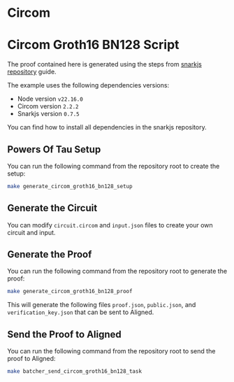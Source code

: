# Circom

# Circom Groth16 BN128 Script

The proof contained here is generated using the steps from [snarkjs repository](https://github.com/iden3/snarkjs) guide.

The example uses the following dependencies versions:

- Node version `v22.16.0`
- Circom version `2.2.2`
- Snarkjs version `0.7.5`

You can find how to install all dependencies in the snarkjs repository.

## Powers Of Tau Setup

You can run the following command from the repository root to create the setup:

```bash
make generate_circom_groth16_bn128_setup
```

## Generate the Circuit

You can modify `circuit.circom` and `input.json` files to create your own circuit and input.

## Generate the Proof

You can run the following command from the repository root to generate the proof:

```bash
make generate_circom_groth16_bn128_proof
```

This will generate the following files `proof.json`, `public.json`, and `verification_key.json` that can be sent to Aligned.

## Send the Proof to Aligned

You can run the following command from the repository root to send the proof to Aligned:

```bash
make batcher_send_circom_groth16_bn128_task
```